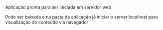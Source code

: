Aplicação pronta para ser iniciada em servidor web

Pode ser baixada e na pasta da aplicação já iniciar o server localhost para visualização do conteúdo via navegador
